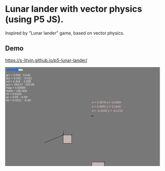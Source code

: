 # Lunar lander with vector physics (using P5 JS).
Inspired by "Lunar lander" game, based on vector physics.

## Demo
https://s-litvin.github.io/p5-lunar-lander/

![lunar lander by s-litvin](https://raw.githubusercontent.com/s-litvin/p5-lunar-lander/master/preview.png)
